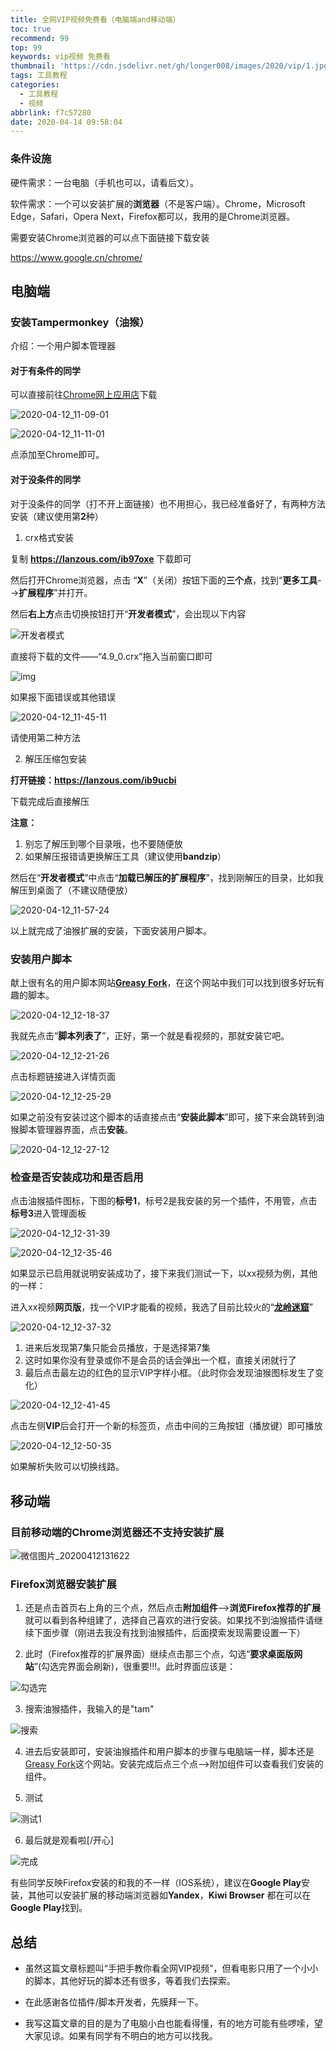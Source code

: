 ```yaml
---
title: 全网VIP视频免费看（电脑端and移动端）
toc: true
recommend: 99
top: 99
keywords: vip视频 免费看
thumbnail: 'https://cdn.jsdelivr.net/gh/longer008/images/2020/vip/1.jpg'
tags: 工具教程
categories:
  - 工具教程
  - 视频
abbrlink: f7c57280
date: 2020-04-14 09:58:04
---
```


### 条件设施

硬件需求：一台电脑（手机也可以，请看后文）。

软件需求：一个可以安装扩展的**浏览器**（不是客户端）。Chrome，Microsoft Edge，Safari，Opera Next，Firefox都可以，我用的是Chrome浏览器。

需要安装Chrome浏览器的可以点下面链接下载安装

https://www.google.cn/chrome/

<!-- more -->
## 电脑端

### 安装Tampermonkey（油猴）

介绍：一个用户脚本管理器

#### 对于有条件的同学

可以直接前往[Chrome网上应用店](https://chrome.google.com/webstore/category/extensions)下载

![2020-04-12_11-09-01](https://cdn.jsdelivr.net/gh/longer008/images/2020/vip/2020-04-12_11-09-01.png)

![2020-04-12_11-11-01](https://cdn.jsdelivr.net/gh/longer008/images/2020/vip/2020-04-12_11-11-01.png)

点添加至Chrome即可。

#### 对于没条件的同学

对于没条件的同学（打不开上面链接）也不用担心，我已经准备好了，有两种方法安装（建议使用第**2**种）

1. crx格式安装

复制 **https://lanzous.com/ib97oxe** 下载即可

然后打开Chrome浏览器，点击 “**X**”（关闭）按钮下面的**三个点**，找到“**更多工具**-->**扩展程序**”并打开。

然后**右上方**点击切换按钮打开“**开发者模式**”，会出现以下内容

![开发者模式](https://cdn.jsdelivr.net/gh/longer008/images/2020/vip/开发者模式.png)

直接将下载的文件——“4.9_0.crx”拖入当前窗口即可

![img](https://cdn.jsdelivr.net/gh/longer008/images/2020/vip/拖动.png)

如果报下面错误或其他错误

![2020-04-12_11-45-11](https://cdn.jsdelivr.net/gh/longer008/images/2020/vip/2020-04-12_11-45-11.png)

请使用第二种方法

2. 解压压缩包安装

**打开链接：https://lanzous.com/ib9ucbi**

下载完成后直接解压

**注意：**

1. 别忘了解压到哪个目录哦，也不要随便放
2. 如果解压报错请更换解压工具（建议使用**bandzip**）

然后在“**开发者模式**”中点击“**加载已解压的扩展程序**”，找到刚解压的目录，比如我解压到桌面了（不建议随便放）

![2020-04-12_11-57-24](https://cdn.jsdelivr.net/gh/longer008/images/2020/vip/2020-04-12_11-57-24.png)

以上就完成了油猴扩展的安装，下面安装用户脚本。

### 安装用户脚本

献上很有名的用户脚本网站[**Greasy Fork**](https://greasyfork.org/zh-CN)，在这个网站中我们可以找到很多好玩有趣的脚本。

![2020-04-12_12-18-37](https://cdn.jsdelivr.net/gh/longer008/images/2020/vip/2020-04-12_12-18-37.png)

我就先点击“**脚本列表了**”，正好，第一个就是看视频的，那就安装它吧。

![2020-04-12_12-21-26](https://cdn.jsdelivr.net/gh/longer008/images/2020/vip/2020-04-12_12-21-26.png)

点击标题链接进入详情页面

![2020-04-12_12-25-29](https://cdn.jsdelivr.net/gh/longer008/images/2020/vip/2020-04-12_12-25-29.png)

如果之前没有安装过这个脚本的话直接点击“**安装此脚本**”即可，接下来会跳转到油猴脚本管理器界面，点击**安装**。

![2020-04-12_12-27-12](https://cdn.jsdelivr.net/gh/longer008/images/2020/vip/2020-04-12_12-27-12.png)

### 检查是否安装成功和是否启用

点击油猴插件图标，下图的**标号1**，标号2是我安装的另一个插件，不用管，点击**标号3**进入管理面板

![2020-04-12_12-31-39](https://cdn.jsdelivr.net/gh/longer008/images/2020/vip/2020-04-12_12-31-39.png)

![2020-04-12_12-35-46](https://cdn.jsdelivr.net/gh/longer008/images/2020/vip/2020-04-12_12-35-46.png)

如果显示已启用就说明安装成功了，接下来我们测试一下，以xx视频为例，其他的一样：

进入xx视频**网页版**，找一个VIP才能看的视频，我选了目前比较火的“**[龙岭迷窟](https://v.qq.com/x/cover/mzc00200q06w7zx/r0033bk1mxp.html)**”

![2020-04-12_12-37-32](https://cdn.jsdelivr.net/gh/longer008/images/2020/vip/2020-04-12_12-37-32.png)

1. 进来后发现第7集只能会员播放，于是选择第7集
2. 这时如果你没有登录或你不是会员的话会弹出一个框，直接关闭就行了
3. 最后点击最左边的红色的显示VIP字样小框。（此时你会发现油猴图标发生了变化）

![2020-04-12_12-41-45](https://cdn.jsdelivr.net/gh/longer008/images/2020/vip/2020-04-12_12-41-45.png)

点击左侧**VIP**后会打开一个新的标签页，点击中间的三角按钮（播放键）即可播放

![2020-04-12_12-50-35](https://cdn.jsdelivr.net/gh/longer008/images/2020/vip/2020-04-12_12-50-35.png)

如果解析失败可以切换线路。

## 移动端

### 目前移动端的Chrome浏览器还不支持安装扩展

![微信图片_20200412131622](https://cdn.jsdelivr.net/gh/longer008/images/2020/vip/微信图片_20200412131622.jpg)

### Firefox浏览器安装扩展

1. 还是点击首页右上角的三个点，然后点击**附加组件**-->**浏览Firefox推荐的扩展**就可以看到各种组建了，选择自己喜欢的进行安装。如果找不到油猴插件请继续下面步骤（刚进去我没有找到油猴插件，后面摸索发现需要设置一下）

2. 此时（Firefox推荐的扩展界面）继续点击那三个点，勾选“**要求桌面版网站**”(勾选完界面会刷新)，很重要!!!。此时界面应该是：

![勾选完](https://cdn.jsdelivr.net/gh/longer008/images/2020/vip/勾选完.jpg)

3. 搜索油猴插件，我输入的是"tam"

![搜索](https://cdn.jsdelivr.net/gh/longer008/images/2020/vip/搜索.jpg)

4. 进去后安装即可，安装油猴插件和用户脚本的步骤与电脑端一样，脚本还是[Greasy Fork](https://greasyfork.org/zh-CN)这个网站。安装完成后点三个点-->附加组件可以查看我们安装的组件。

5. 测试

![测试1](https://cdn.jsdelivr.net/gh/longer008/images/2020/vip/测试1.jpg)

6. 最后就是观看啦[/开心]

![完成](https://cdn.jsdelivr.net/gh/longer008/images/2020/vip/完成.jpg)


​	有些同学反映Firefox安装的和我的不一样（IOS系统），建议在**Google Play**安装，其他可以安装扩展的移动端浏览器如**Yandex**，**Kiwi Browser** 都在可以在**Google Play**找到。

## 总结

- 虽然这篇文章标题叫“手把手教你看全网VIP视频”，但看电影只用了一个小小的脚本，其他好玩的脚本还有很多，等着我们去探索。

- 在此感谢各位插件/脚本开发者，先膜拜一下。

- 我写这篇文章的目的是为了电脑小白也能看得懂，有的地方可能有些啰嗦，望大家见谅。如果有同学有不明白的地方可以找我。